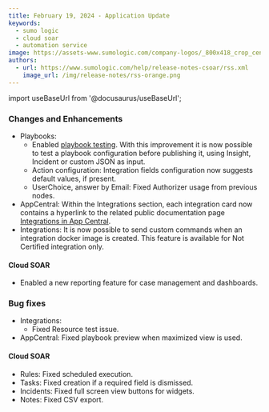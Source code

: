 ```yaml
---
title: February 19, 2024 - Application Update
keywords:
  - sumo logic
  - cloud soar
  - automation service
image: https://assets-www.sumologic.com/company-logos/_800x418_crop_center-center_82_none/SumoLogic_Preview_600x600.jpg
authors:
  - url: https://www.sumologic.com/help/release-notes-csoar/rss.xml
    image_url: /img/release-notes/rss-orange.png
---
```


import useBaseUrl from '@docusaurus/useBaseUrl';

### Changes and Enhancements
* Playbooks:
  * Enabled [playbook testing](https://www.sumologic.com/help/docs/cloud-soar/automation/#testing-playbooks). With this improvement it is now possible to test a playbook configuration before publishing it, using Insight, Incident or custom JSON as input.
  * Action configuration: Integration fields configuration now suggests default values, if present.
  * UserChoice, answer by Email: Fixed Authorizer usage from previous nodes.
* AppCentral: Within the Integrations section, each integration card now contains a hyperlink to the related public documentation page [Integrations in App Central](https://www.sumologic.com/help/docs/platform-services/automation-service/app-central/integrations/).
* Integrations: It is now possible to send custom commands when an integration docker image is created. This feature is available for Not Certified integration only.

#### Cloud SOAR
* Enabled a new reporting feature for case management and dashboards.

### Bug fixes
* Integrations:
  * Fixed Resource test issue.
* AppCentral: Fixed playbook preview when maximized view is used.

#### Cloud SOAR
* Rules: Fixed scheduled execution.
* Tasks: Fixed creation if a required field is dismissed.
* Incidents: Fixed full screen view buttons for widgets.
* Notes: Fixed CSV export.
